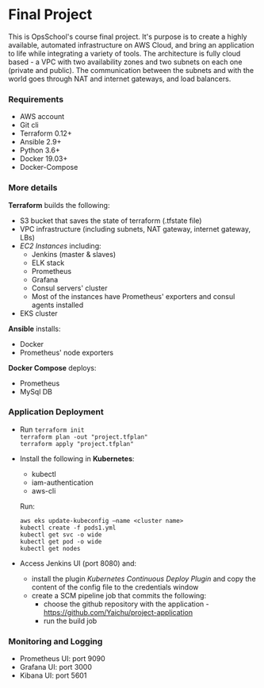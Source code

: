 # Final Project

This is OpsSchool's course final project.
It's purpose is to create a highly available, automated infrastructure on AWS Cloud, and bring an application to life while integrating a variety of tools.
The architecture is fully cloud based - a VPC with two availability zones and two subnets on each one (private and public). The communication between the subnets and with the world goes through NAT and internet gateways, and load balancers.

### Requirements

- AWS account
- Git cli
- Terraform 0.12+
- Ansible 2.9+
- Python 3.6+
- Docker 19.03+
- Docker-Compose


### More details
**Terraform** builds the following:

- S3 bucket that saves the state of terraform (.tfstate file)
- VPC infrastructure (including subnets, NAT gateway, internet gateway, LBs)
- *EC2 Instances* including:
  - Jenkins (master & slaves)
  - ELK stack
  - Prometheus
  - Grafana
  - Consul servers' cluster
  - Most of the instances have Prometheus' exporters and consul agents installed
- EKS cluster

**Ansible** installs:

- Docker
- Prometheus' node exporters

**Docker Compose** deploys:

- Prometheus
- MySql DB

### Application Deployment

- Run `terraform init`  
  `terraform plan -out "project.tfplan"`  
  `terraform apply "project.tfplan"`
  
- Install the following in **Kubernetes**:
    - kubectl
    - iam-authentication
    - aws-cli
    
  Run:
    ```
    aws eks update-kubeconfig –name <cluster name>
    kubectl create -f pods1.yml
    kubectl get svc -o wide
    kubectl get pod -o wide
    kubectl get nodes
    ```
- Access Jenkins UI (port 8080) and:
  - install the plugin *Kubernetes Continuous Deploy Plugin* and copy the content of the config file to the credentials window
  - create a SCM pipeline job that commits the following:
    - choose the github repository with the application - https://github.com/Yaichu/project-application
    - run the build job
  
### Monitoring and Logging
  
- Prometheus UI: port 9090
- Grafana UI: port 3000
- Kibana UI: port 5601
